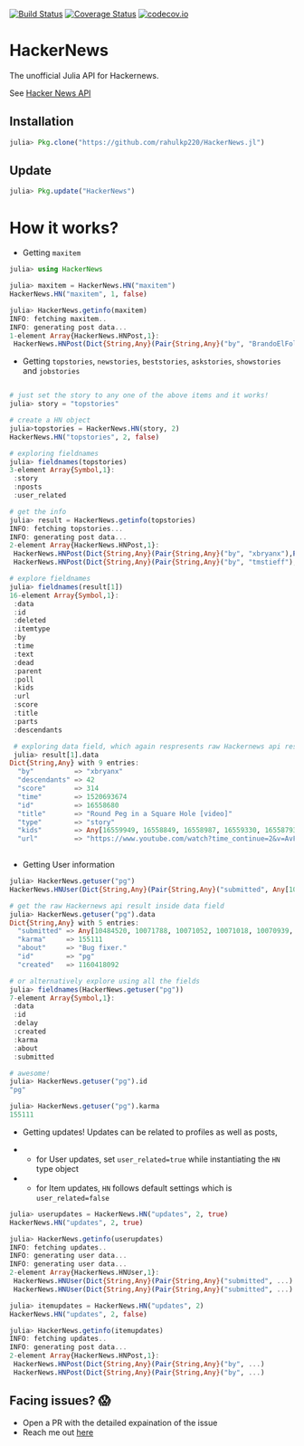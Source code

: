 [![Build Status](https://travis-ci.org/rahulkp220/HackerNews.jl.svg?branch=master)](https://travis-ci.org/rahulkp220/HackerNews.jl)
[![Coverage Status](https://coveralls.io/repos/rahulkp220/HackerNews.jl/badge.svg?branch=master&service=github)](https://coveralls.io/github/rahulkp220/HackerNews.jl?branch=master)
[![codecov.io](http://codecov.io/github/rahulkp220/HackerNews.jl/coverage.svg?branch=master)](http://codecov.io/github/rahulkp220/HackerNews.jl?branch=master)

# HackerNews
The unofficial Julia API for Hackernews.

See [Hacker News API](https://github.com/HackerNews/API)

## Installation
```julia
julia> Pkg.clone("https://github.com/rahulkp220/HackerNews.jl")
```

## Update
```julia
julia> Pkg.update("HackerNews")
```

# How it works?

* Getting `maxitem`    
```julia
julia> using HackerNews

julia> maxitem = HackerNews.HN("maxitem")
HackerNews.HN("maxitem", 1, false)

julia> HackerNews.getinfo(maxitem)
INFO: fetching maxitem..
INFO: generating post data...
1-element Array{HackerNews.HNPost,1}:
 HackerNews.HNPost(Dict{String,Any}(Pair{String,Any}("by", "BrandoElFollito"),Pair{String,Any}("time", 1520711666),Pair{String,Any}("id", 16559872),Pair{String,Any}("parent", 16558997),Pair{String,Any}("text", "Thanks for the reference. For a 10-11 yo (if I read &quot;5th grade&quot; correctly) this is actually a surprisingly abstract reaction (all the tragedy aside)"),Pair{String,Any}("type", "comment")), 16559872, nothing, "comment", "BrandoElFollito", 1520711666, "Thanks for the reference. For a 10-11 yo (if I read &quot;5th grade&quot; correctly) this is actually a surprisingly abstract reaction (all the tragedy aside)", nothing, 16558997, nothing, nothing, nothing, nothing, nothing, nothing, nothing)
 ```

* Getting `topstories`, `newstories`, `beststories`, `askstories`, `showstories` and `jobstories`
```julia

# just set the story to any one of the above items and it works!
julia> story = "topstories"

# create a HN object
julia>topstories = HackerNews.HN(story, 2)
HackerNews.HN("topstories", 2, false)

# exploring fieldnames
julia> fieldnames(topstories)
3-element Array{Symbol,1}:
 :story       
 :nposts      
 :user_related

# get the info
julia> result = HackerNews.getinfo(topstories)
INFO: fetching topstories...
INFO: generating post data...
2-element Array{HackerNews.HNPost,1}:
 HackerNews.HNPost(Dict{String,Any}(Pair{String,Any}("by", "xbryanx"),Pair{String,Any}("descendants", 42),Pair{String,Any}("score", 314),Pair{String,Any}("time", 1520693674),Pair{String,Any}("id", 16558680),Pair{String,Any}("title", "Round Peg in a Square Hole [video]"),Pair{String,Any}("type", "story"),Pair{String,Any}("kids", Any[16559949, 16558849, 16559926, 16558987, 16559330, 16558793, 16559410, 16559513, 16558956, 16559479, 16559863]),Pair{String,Any}("url", "https://www.youtube.com/watch?time_continue=2&v=AvFNCNOyZeE")), 16558680, nothing, "story", "xbryanx", 1520693674, nothing, nothing, nothing, nothing, Any[16559949, 16558849, 16559926, 16558987, 16559330, 16558793, 16559410, 16559513, 16558956, 16559479, 16559863], "https://www.youtube.com/watch?time_continue=2&v=AvFNCNOyZeE", 314, "Round Peg in a Square Hole [video]", nothing, 42)
 HackerNews.HNPost(Dict{String,Any}(Pair{String,Any}("by", "tmstieff"),Pair{String,Any}("descendants", 20),Pair{String,Any}("score", 88),Pair{String,Any}("time", 1520698550),Pair{String,Any}("id", 16559004),Pair{String,Any}("title", "Literate Devops with Emacs Org-Mode"),Pair{String,Any}("type", "story"),Pair{String,Any}("kids", Any[16559433, 16559487, 16559561]),Pair{String,Any}("url", "http://howardism.org/Technical/Emacs/literate-devops.html")), 16559004, nothing, "story", "tmstieff", 1520698550, nothing, nothing, nothing, nothing, Any[16559433, 16559487, 16559561], "http://howardism.org/Technical/Emacs/literate-devops.html", 88, "Literate Devops with Emacs Org-Mode", nothing, 20)                                                                           

# explore fieldnames
julia> fieldnames(result[1])
16-element Array{Symbol,1}:
 :data       
 :id         
 :deleted    
 :itemtype   
 :by         
 :time       
 :text       
 :dead       
 :parent     
 :poll       
 :kids       
 :url        
 :score      
 :title      
 :parts      
 :descendants

 # exploring data field, which again respresents raw Hackernews api results
 julia> result[1].data
Dict{String,Any} with 9 entries:
  "by"          => "xbryanx"
  "descendants" => 42
  "score"       => 314
  "time"        => 1520693674
  "id"          => 16558680
  "title"       => "Round Peg in a Square Hole [video]"
  "type"        => "story"
  "kids"        => Any[16559949, 16558849, 16558987, 16559330, 16558793, 16559410, 16559513, 16558956, 16559479, 16559863, 16559926]
  "url"         => "https://www.youtube.com/watch?time_continue=2&v=AvFNCNOyZeE"
                                                        
```

* Getting User information

```julia
julia> HackerNews.getuser("pg")
HackerNews.HNUser(Dict{String,Any}(Pair{String,Any}("submitted", Any[10484520, 10071788, 10071052, 10071018, 10070939, 10070787, 10070703, 10070527, 10070299, 10070175  …  36, 34, 31, 22, 20, 19, 17, 16, 14, 1]),Pair{String,Any}("karma", 155111),Pair{String,Any}("about", "Bug fixer."),Pair{String,Any}("id", "pg"),Pair{String,Any}("created", 1160418092)), "pg", nothing, 1160418092, 155111, "Bug fixer.", Any[10484520, 10071788, 10071052, 10071018, 10070939, 10070787, 10070703, 10070527, 10070299, 10070175  …  36, 34, 31, 22, 20, 19, 17, 16, 14, 1])

# get the raw Hackernews api result inside data field
julia> HackerNews.getuser("pg").data
Dict{String,Any} with 5 entries:
  "submitted" => Any[10484520, 10071788, 10071052, 10071018, 10070939, 10070787, 10070703, 10070527, 10070299, 10070175  …  36, 34, 31, 22, …
  "karma"     => 155111
  "about"     => "Bug fixer."
  "id"        => "pg"
  "created"   => 1160418092 

# or alternatively explore using all the fields
julia> fieldnames(HackerNews.getuser("pg"))
7-element Array{Symbol,1}:
 :data     
 :id       
 :delay    
 :created  
 :karma    
 :about    
 :submitted

# awesome!
julia> HackerNews.getuser("pg").id
"pg"

julia> HackerNews.getuser("pg").karma
155111
```

* Getting updates!
Updates can be related to profiles as well as posts,

* * for User updates, set `user_related=true` while instantiating the `HN` type object
* * for Item updates, `HN` follows default settings which is `user_related=false`

```julia
julia> userupdates = HackerNews.HN("updates", 2, true)
HackerNews.HN("updates", 2, true)

julia> HackerNews.getinfo(userupdates)
INFO: fetching updates..
INFO: generating user data...
INFO: generating user data...
2-element Array{HackerNews.HNUser,1}:
 HackerNews.HNUser(Dict{String,Any}(Pair{String,Any}("submitted", ...)                                  
 HackerNews.HNUser(Dict{String,Any}(Pair{String,Any}("submitted", ...)

julia> itemupdates = HackerNews.HN("updates", 2)
HackerNews.HN("updates", 2, false)

julia> HackerNews.getinfo(itemupdates)
INFO: fetching updates..
INFO: generating post data...
2-element Array{HackerNews.HNPost,1}:
 HackerNews.HNPost(Dict{String,Any}(Pair{String,Any}("by", ...)
 HackerNews.HNPost(Dict{String,Any}(Pair{String,Any}("by", ...)                                                     
```

## Facing issues? :scream:
* Open a PR with the detailed expaination of the issue
* Reach me out [here](https://www.rahullakhanpal.in")

